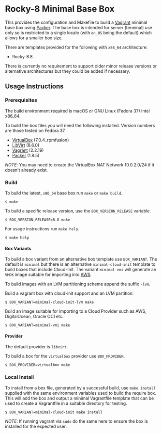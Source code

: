 # Rocky-8 Minimal Base Box

This provides the configuration and Makefile to build a [Vagrant](https://www.vagrantup.com) minimal base box using [Packer](https://www.packer.io). The base box is intended for server (terminal) use only so is restricted to a single locale (with `en_US` being the default) which allows for a smaller box size.

There are templates provided for the following with `x86_64` architecture:
- Rocky-8.8

There is currently no requirement to support older minor release versions or alternative architectures but they could be added if necessary.

## Usage Instructions

### Prerequisites

The build environment required is macOS or GNU Linux (Fedora 37) Intel x86_64.

To build the box files you will need the following installed. Version numbers are those tested on Fedora 37.

- [VirtualBox](https://www.virtualbox.org) (7.0.4_rpmfusion)
- [LibVirt](https://libvirt.org) (8.6.0)
- [Vagrant](https://www.vagrantup.com) (2.2.19)
- [Packer](https://www.packer.io) (1.8.5)

_NOTE_: You may need to create the VirtualBox NAT Network 10.0.2.0/24 if it doesn't already exist.

### Build

To build the latest, `x86_64` base box run `make` or `make build`.

```
$ make
```

To build a specific release version, use the `BOX_VERSION_RELEASE` variable.

```
$ BOX_VERSION_RELEASE=8.8 make
```

For usage instructions run `make help`.

```
$ make help
```

#### Box Variants

To build a box variant from an alternative box template use `BOX_VARIANT`. The default is `minimal` but there is an alternative `minimal-cloud-init` template to build boxes that include Cloud-Init. The variant `minimal-vmi` will generate an `VMDK` image suitable for importing into [AWS](https://aws.amazon.com/).

To build images with an LVM partitioning scheme append the suffix `-lvm`.

Build a vagrant box with cloud-init support and an LVM partition:
```
$ BOX_VARIANT=minimal-cloud-init-lvm make
```

Build an image suitable for importing to a Cloud Provider such as AWS, DigitalOcean, Oracle OCI etc.
```
$ BOX_VARIANT=minimal-vmi make
```

#### Provider

The default provider is `libvirt`.

To build a box for the `virtualbox` provider use `BOX_PROVIDER`.

```
$ BOX_PROVIDER=virtualbox make
```

### Local Install

To install from a box file, generated by a successful build, use `make install` supplied with the same environment variables used to build the require box. This will add the box and output a minimal Vagrantfile template that can be used to create a Vagrantfile in a suitable directory for testing.

```
$ BOX_VARIANT=minimal-cloud-init make install
```

_NOTE_: If running vagrant via `sudo` do the same here to ensure the box is installed for the expected user.

